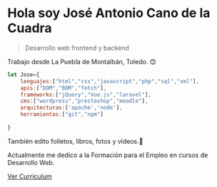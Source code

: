 # Hola soy José Antonio Cano de la Cuadra
> Desarrollo web frontend y backend

 Trabajo desde La Puebla de Montalbán, Toledo. :blush:

````js
let Jose={
    lenguajes:["html","css","javascript","php","sql","xml"],
    apis:["DOM","BOM","fetch"],
    frameworks:["jQuery","Vue.js","laravel"],
    cms:["wordpress","prestashop","moodle"],
    arquitecturas:['apache','node'],
    herramientas:["git","npm"]
    
}
````

También edito folletos, libros, fotos y vídeos.:movie_camera:

Actualmente me dedico a la Formación para el Empleo en cursos de Desarrollo Web.



[Ver Curriculum](http://canodelacuadra.github.io/curriculum/)

